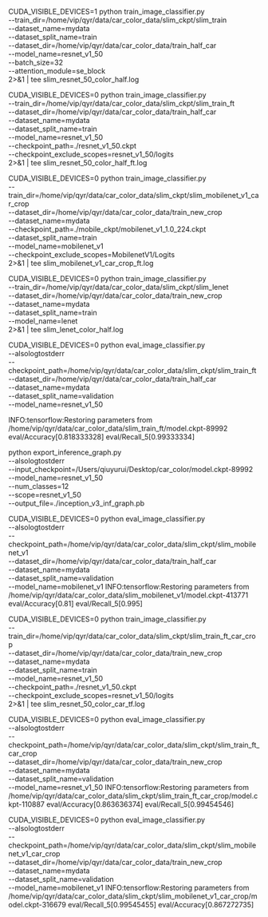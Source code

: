 CUDA_VISIBLE_DEVICES=1 python train_image_classifier.py \
    --train_dir=/home/vip/qyr/data/car_color_data/slim_ckpt/slim_train \
    --dataset_name=mydata \
    --dataset_split_name=train \
    --dataset_dir=/home/vip/qyr/data/car_color_data/train_half_car \
    --model_name=resnet_v1_50 \
    --batch_size=32 \
    --attention_module=se_block \
    2>&1 | tee slim_resnet_50_color_half.log


CUDA_VISIBLE_DEVICES=0 python train_image_classifier.py \
    --train_dir=/home/vip/qyr/data/car_color_data/slim_ckpt/slim_train_ft \
    --dataset_dir=/home/vip/qyr/data/car_color_data/train_half_car \
    --dataset_name=mydata \
    --dataset_split_name=train \
    --model_name=resnet_v1_50 \
    --checkpoint_path=./resnet_v1_50.ckpt \
    --checkpoint_exclude_scopes=resnet_v1_50/logits \
    2>&1 | tee slim_resnet_50_color_half_ft.log


CUDA_VISIBLE_DEVICES=0 python train_image_classifier.py \
    --train_dir=/home/vip/qyr/data/car_color_data/slim_ckpt/slim_mobilenet_v1_car_crop \
    --dataset_dir=/home/vip/qyr/data/car_color_data/train_new_crop \
    --dataset_name=mydata \
    --checkpoint_path=./mobile_ckpt/mobilenet_v1_1.0_224.ckpt \
    --dataset_split_name=train \
    --model_name=mobilenet_v1 \
    --checkpoint_exclude_scopes=MobilenetV1/Logits \
    2>&1 | tee slim_mobilenet_v1_car_crop_ft.log


CUDA_VISIBLE_DEVICES=0 python train_image_classifier.py \
    --train_dir=/home/vip/qyr/data/car_color_data/slim_ckpt/slim_lenet \
    --dataset_dir=/home/vip/qyr/data/car_color_data/train_new_crop \
    --dataset_name=mydata \
    --dataset_split_name=train \
    --model_name=lenet \
    2>&1 | tee slim_lenet_color_half.log


CUDA_VISIBLE_DEVICES=0 python eval_image_classifier.py \
    --alsologtostderr \
    --checkpoint_path=/home/vip/qyr/data/car_color_data/slim_ckpt/slim_train_ft \
    --dataset_dir=/home/vip/qyr/data/car_color_data/train_half_car \
    --dataset_name=mydata \
    --dataset_split_name=validation \
    --model_name=resnet_v1_50

INFO:tensorflow:Restoring parameters from /home/vip/qyr/data/car_color_data/slim_train_ft/model.ckpt-89992
eval/Accuracy[0.818333328]
eval/Recall_5[0.99333334]


python export_inference_graph.py \
  --alsologtostderr \
  --input_checkpoint=/Users/qiuyurui/Desktop/car_color/model.ckpt-89992 \
  --model_name=resnet_v1_50 \
  --num_classes=12 \
  --scope=resnet_v1_50 \
  --output_file=./inception_v3_inf_graph.pb

CUDA_VISIBLE_DEVICES=0 python eval_image_classifier.py \
    --alsologtostderr \
    --checkpoint_path=/home/vip/qyr/data/car_color_data/slim_ckpt/slim_mobilenet_v1 \
    --dataset_dir=/home/vip/qyr/data/car_color_data/train_half_car \
    --dataset_name=mydata \
    --dataset_split_name=validation \
    --model_name=mobilenet_v1
INFO:tensorflow:Restoring parameters from /home/vip/qyr/data/car_color_data/slim_mobilenet_v1/model.ckpt-413771
eval/Accuracy[0.81]
eval/Recall_5[0.995]



CUDA_VISIBLE_DEVICES=0 python train_image_classifier.py \
    --train_dir=/home/vip/qyr/data/car_color_data/slim_ckpt/slim_train_ft_car_crop \
    --dataset_dir=/home/vip/qyr/data/car_color_data/train_new_crop \
    --dataset_name=mydata \
    --dataset_split_name=train \
    --model_name=resnet_v1_50 \
    --checkpoint_path=./resnet_v1_50.ckpt \
    --checkpoint_exclude_scopes=resnet_v1_50/logits \
    2>&1 | tee slim_resnet_50_color_car_tf.log
    
CUDA_VISIBLE_DEVICES=0 python eval_image_classifier.py \
    --alsologtostderr \
    --checkpoint_path=/home/vip/qyr/data/car_color_data/slim_ckpt/slim_train_ft_car_crop \
    --dataset_dir=/home/vip/qyr/data/car_color_data/train_new_crop \
    --dataset_name=mydata \
    --dataset_split_name=validation \
    --model_name=resnet_v1_50
INFO:tensorflow:Restoring parameters from /home/vip/qyr/data/car_color_data/slim_ckpt/slim_train_ft_car_crop/model.ckpt-110887
eval/Accuracy[0.863636374]
eval/Recall_5[0.99454546]


CUDA_VISIBLE_DEVICES=0 python eval_image_classifier.py \
    --alsologtostderr \
    --checkpoint_path=/home/vip/qyr/data/car_color_data/slim_ckpt/slim_mobilenet_v1_car_crop \
    --dataset_dir=/home/vip/qyr/data/car_color_data/train_new_crop \
    --dataset_name=mydata \
    --dataset_split_name=validation \
    --model_name=mobilenet_v1
INFO:tensorflow:Restoring parameters from /home/vip/qyr/data/car_color_data/slim_ckpt/slim_mobilenet_v1_car_crop/model.ckpt-316679
eval/Recall_5[0.99545455]
eval/Accuracy[0.867272735]